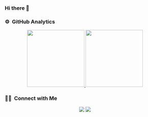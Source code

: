 ### Hi there 👋

### ⚙️ &nbsp;GitHub Analytics
<p align="center">
<a href="https://github.com/marcelTau">
  <img height="180em" src="https://github-readme-stats-eight-theta.vercel.app/api?username=marcelTau&show_icons=true&theme=gruvbox&include_all_commits=true&count_private=true"/>
  <img height="180em" src="https://github-readme-stats-eight-theta.vercel.app/api/top-langs/?username=marcelTau&layout=compact&langs_count=8&theme=gruvbox"/>
</a>
</p>

### 🤝🏻 &nbsp;Connect with Me

<p align="center">
<a href="https://linkedin.com/in/marcel-taubert-2092391b9/"><img src="https://img.shields.io/badge/-Marcel%20%20Taubert-0077B5?style=flat&logo=Linkedin&logoColor=white"/></a>
<a href="mailto:taubert.marcel@gmail.com"><img src="https://img.shields.io/badge/-taubert.marcel@gmail.com-D14836?style=flat&logo=Gmail&logoColor=white"/></a>

<!--
**marcelTau/marcelTau** is a ✨ _special_ ✨ repository because its `README.md` (this file) appears on your GitHub profile.

Here are some ideas to get you started:

- 🔭 I’m currently working on ...
- 🌱 I’m currently learning ...
- 👯 I’m looking to collaborate on ...
- 🤔 I’m looking for help with ...
- 💬 Ask me about ...
- 📫 How to reach me: ...
- 😄 Pronouns: ...
- ⚡ Fun fact: ...
-->
